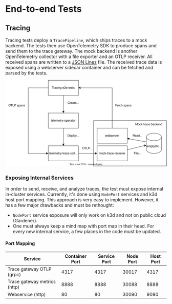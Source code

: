 # End-to-end Tests

## Tracing

Tracing tests deploy a `TracePipeline`, which ships traces to a mock backend. The tests then use OpenTelemetry SDK to produce spans and send them to the trace gateway. The mock backend is another OpenTelemetry collector with a file exporter and an OTLP receiver. All received spans are written to a [JSON Lines](https://jsonlines.org) file. The received trace data is exposed using a webserver sidecar container and can be fetched and parsed by the tests.

![Tracing Tests Architecture](./assets/tracing-tests.svg)


### Exposing Internal Services

In order to send, receive, and analyze traces, the test must expose internal in-cluster services. Currently, it's done using `NodePort` services and k3d host port mapping. 
This approach is very easy to implement. However, it has a few major drawbacks and must be rethought:
* `NodePort` service exposure will only work on k3d and not on public cloud (Gardener).
* One must always keep a mind map with port map in their head. For every new internal service, a few places in the code must be updated.

#### Port Mapping

| Service                        | Container Port | Service Port | Node Port | Host Port |
|--------------------------------|----------------|--------------|-----------|-----------|
 | Trace gateway OTLP (grpc)    | 4317           | 4317         | 30017     | 4317      |
 | Trace gateway metrics (http) | 8888           | 8888         | 30088     | 8888      |    
| Webservice (http)              | 80             | 80           | 30090     | 9090      | 
